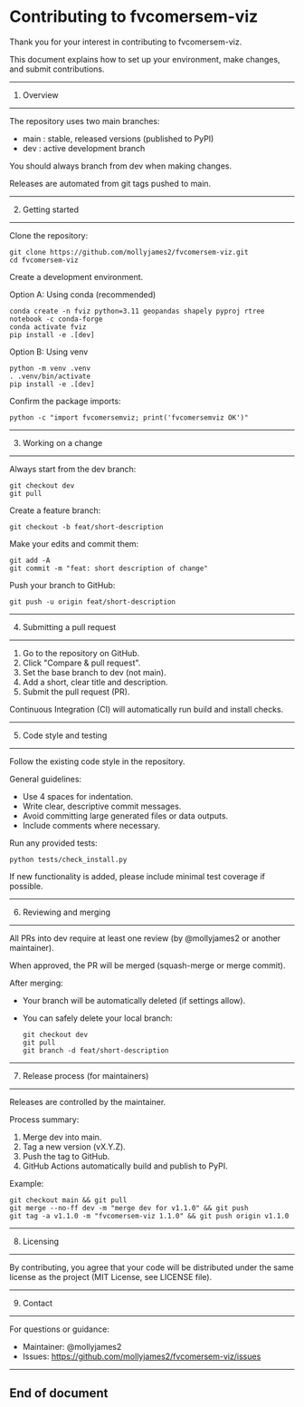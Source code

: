 Contributing to fvcomersem-viz
==============================

Thank you for your interest in contributing to fvcomersem-viz.

This document explains how to set up your environment, make changes, and submit contributions.

-------------------------------------------------------------------------------
1. Overview
-------------------------------------------------------------------------------

The repository uses two main branches:

- main : stable, released versions (published to PyPI)
- dev  : active development branch

You should always branch from dev when making changes.

Releases are automated from git tags pushed to main.

-------------------------------------------------------------------------------
2. Getting started
-------------------------------------------------------------------------------

Clone the repository:

    git clone https://github.com/mollyjames2/fvcomersem-viz.git
    cd fvcomersem-viz

Create a development environment.

Option A: Using conda (recommended)

    conda create -n fviz python=3.11 geopandas shapely pyproj rtree notebook -c conda-forge
    conda activate fviz
    pip install -e .[dev]

Option B: Using venv

    python -m venv .venv
    . .venv/bin/activate
    pip install -e .[dev]

Confirm the package imports:

    python -c "import fvcomersemviz; print('fvcomersemviz OK')"

-------------------------------------------------------------------------------
3. Working on a change
-------------------------------------------------------------------------------

Always start from the dev branch:

    git checkout dev
    git pull

Create a feature branch:

    git checkout -b feat/short-description

Make your edits and commit them:

    git add -A
    git commit -m "feat: short description of change"

Push your branch to GitHub:

    git push -u origin feat/short-description

-------------------------------------------------------------------------------
4. Submitting a pull request
-------------------------------------------------------------------------------

1. Go to the repository on GitHub.
2. Click "Compare & pull request".
3. Set the base branch to dev (not main).
4. Add a short, clear title and description.
5. Submit the pull request (PR).

Continuous Integration (CI) will automatically run build and install checks.

-------------------------------------------------------------------------------
5. Code style and testing
-------------------------------------------------------------------------------

Follow the existing code style in the repository.

General guidelines:
- Use 4 spaces for indentation.
- Write clear, descriptive commit messages.
- Avoid committing large generated files or data outputs.
- Include comments where necessary.

Run any provided tests:

    python tests/check_install.py

If new functionality is added, please include minimal test coverage if possible.

-------------------------------------------------------------------------------
6. Reviewing and merging
-------------------------------------------------------------------------------

All PRs into dev require at least one review (by @mollyjames2 or another maintainer).

When approved, the PR will be merged (squash-merge or merge commit).

After merging:
- Your branch will be automatically deleted (if settings allow).
- You can safely delete your local branch:

      git checkout dev
      git pull
      git branch -d feat/short-description

-------------------------------------------------------------------------------
7. Release process (for maintainers)
-------------------------------------------------------------------------------

Releases are controlled by the maintainer.

Process summary:
1. Merge dev into main.
2. Tag a new version (vX.Y.Z).
3. Push the tag to GitHub.
4. GitHub Actions automatically build and publish to PyPI.

Example:

    git checkout main && git pull
    git merge --no-ff dev -m "merge dev for v1.1.0" && git push
    git tag -a v1.1.0 -m "fvcomersem-viz 1.1.0" && git push origin v1.1.0

-------------------------------------------------------------------------------
8. Licensing
-------------------------------------------------------------------------------

By contributing, you agree that your code will be distributed under the same
license as the project (MIT License, see LICENSE file).

-------------------------------------------------------------------------------
9. Contact
-------------------------------------------------------------------------------

For questions or guidance:
- Maintainer: @mollyjames2
- Issues: https://github.com/mollyjames2/fvcomersem-viz/issues

-------------------------------------------------------------------------------
End of document
-------------------------------------------------------------------------------


